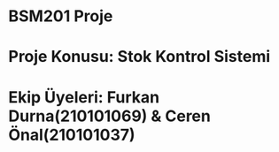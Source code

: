 # BSM201 Proje
# Proje Konusu: Stok Kontrol Sistemi
# Ekip Üyeleri: Furkan Durna(210101069) & Ceren Önal(210101037)
